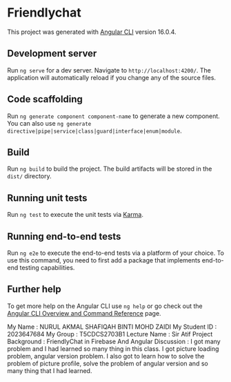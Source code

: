 # Friendlychat

This project was generated with [Angular CLI](https://github.com/angular/angular-cli) version 16.0.4.

## Development server

Run `ng serve` for a dev server. Navigate to `http://localhost:4200/`. The application will automatically reload if you change any of the source files.

## Code scaffolding

Run `ng generate component component-name` to generate a new component. You can also use `ng generate directive|pipe|service|class|guard|interface|enum|module`.

## Build

Run `ng build` to build the project. The build artifacts will be stored in the `dist/` directory.

## Running unit tests

Run `ng test` to execute the unit tests via [Karma](https://karma-runner.github.io).

## Running end-to-end tests

Run `ng e2e` to execute the end-to-end tests via a platform of your choice. To use this command, you need to first add a package that implements end-to-end testing capabilities.

## Further help

To get more help on the Angular CLI use `ng help` or go check out the [Angular CLI Overview and Command Reference](https://angular.io/cli) page.

My Name : NURUL AKMAL SHAFIQAH BINTI MOHD ZAIDI
My Student ID : 2023647684
My Group : T5CDCS2703B1
Lecture Name : Sir Atif
Project Background : FriendlyChat in Firebase And Angular
Discussion : I got many problem and I had learned so many thing in this class. I got picture loading problem, angular version problem. I also got to learn how to solve the problem of picture profile, solve the problem of angular version and so many thing that I had learned.

